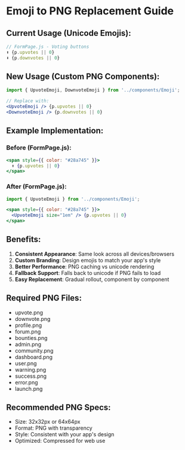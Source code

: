 # Emoji to PNG Replacement Guide

## Current Usage (Unicode Emojis):
```jsx
// FormPage.js - Voting buttons
⬆️ {p.upvotes || 0}
⬇️ {p.downvotes || 0}
```

## New Usage (Custom PNG Components):
```jsx
import { UpvoteEmoji, DownvoteEmoji } from '../components/Emoji';

// Replace with:
<UpvoteEmoji /> {p.upvotes || 0}
<DownvoteEmoji /> {p.downvotes || 0}
```

## Example Implementation:

### Before (FormPage.js):
```jsx
<span style={{ color: "#28a745" }}>
  ⬆️ {p.upvotes || 0}
</span>
```

### After (FormPage.js):
```jsx
import { UpvoteEmoji } from '../components/Emoji';

<span style={{ color: "#28a745" }}>
  <UpvoteEmoji size="1em" /> {p.upvotes || 0}
</span>
```

## Benefits:
1. **Consistent Appearance**: Same look across all devices/browsers
2. **Custom Branding**: Design emojis to match your app's style
3. **Better Performance**: PNG caching vs unicode rendering
4. **Fallback Support**: Falls back to unicode if PNG fails to load
5. **Easy Replacement**: Gradual rollout, component by component

## Required PNG Files:
- upvote.png
- downvote.png
- profile.png
- forum.png
- bounties.png
- admin.png
- community.png
- dashboard.png
- user.png
- warning.png
- success.png
- error.png
- launch.png

## Recommended PNG Specs:
- Size: 32x32px or 64x64px
- Format: PNG with transparency
- Style: Consistent with your app's design
- Optimized: Compressed for web use